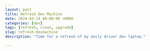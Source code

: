 ```yaml
---
layout: post
title: Refresh Dev Machine
date: 2024-03-14 00:00:00 +0000
categories: [dev]
tags: [refresh, clean, upgrade]
slug: refresh-devmachine
description: "Time for a refresh of my daily driver dev laptop."

---
```

